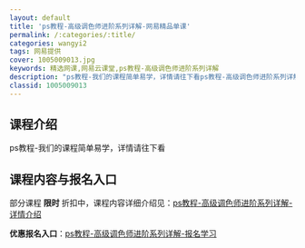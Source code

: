 ```yaml
---
layout: default
title: 'ps教程-高级调色师进阶系列详解-网易精品单课'
permalink: /:categories/:title/
categories: wangyi2
tags: 网易提供
cover: 1005009013.jpg
keywords: 精选网课,网易云课堂,ps教程-高级调色师进阶系列详解
description: "ps教程-我们的课程简单易学，详情请往下看ps教程-高级调色师进阶系列详解"
classid: 1005009013
---
```


## 课程介绍

ps教程-我们的课程简单易学，详情请往下看

## 课程内容与报名入口

部分课程 **限时** 折扣中，课程内容详细介绍见：[ps教程-高级调色师进阶系列详解-详情介绍](https://study.163.com/course/introduction/1005009013.htm?share=1&shareId=1025206652&utm_campaign=share&utm_medium=iphoneShare&utm_source=&utm_u=1025206652)

**优惠报名入口**：[ps教程-高级调色师进阶系列详解-报名学习](https://study.163.com/course/introduction/1005009013.htm?share=1&shareId=1025206652&utm_campaign=share&utm_medium=iphoneShare&utm_source=&utm_u=1025206652)

